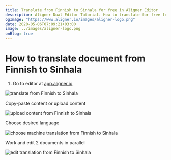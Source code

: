 ```yaml
---
title: Translate from Finnish to Sinhala for free in Aligner Editor
description: Aligner Dual Editor Tutorial. How to translate for free from Finnish to Sinhala. Aligner is multilingual document management platform. 
ogImage: "https://www.aligner.io/images/aligner-logo.png"
date: 2020-05-06T07:09:21+03:00
image: ../images/aligner-logo.png
onBlog: true
---
```


# How to translate document from Finnish to Sinhala

1. Go to editor at [app.aligner.io](https://app.aligner.io "Aligner App web page")

![translate from Finnish to Sinhala](../aligner-blank-editor.png "translate from Finnish to Sinhala")

Copy-paste content or upload content

![upload content from Finnish to Sinhala](../aligner-uploaded-document.png "upload content from Finnish to Sinhala")

Choose desired language

![choose machine translation from Finnish to Sinhala](../aligner-language-dropdown.png "choose machine translation from Finnish to Sinhala")

Work and edit 2 documents in parallel

![edit translation from Finnish to Sinhala](../aligner-double-sitded-editor.png "edit translation from Finnish to Sinhala")

